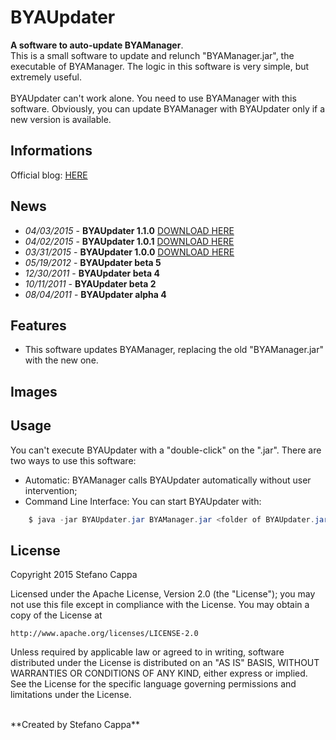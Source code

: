 # BYAUpdater

**A software to auto-update BYAManager**. <br>
This is a small software to update and relunch "BYAManager.jar", the executable of BYAManager. The logic in this software is very simple, but extremely useful.
<br><br>
BYAUpdater can't work alone. You need to use BYAManager with this software. Obviously, you can update BYAManager with BYAUpdater only if a new version is available.


## Informations
Official blog: [HERE](http://ks89-jailbreak.blogspot.it/)

## News
- *04/03/2015* - **BYAUpdater 1.1.0** [DOWNLOAD HERE](https://github.com/Ks89/BYAUpdater/releases/tag/v.1.1.0)
- *04/02/2015* - **BYAUpdater 1.0.1** [DOWNLOAD HERE](https://github.com/Ks89/BYAUpdater/releases/tag/v.1.0.1)
- *03/31/2015* - **BYAUpdater 1.0.0** [DOWNLOAD HERE](https://github.com/Ks89/BYAUpdater/releases/tag/v.1.0.0)
- *05/19/2012* - **BYAUpdater beta 5**
- *12/30/2011* - **BYAUpdater beta 4**
- *10/11/2011* - **BYAUpdater beta 2**
- *08/04/2011* - **BYAUpdater alpha 4**

## Features
- This software updates BYAManager, replacing the old "BYAManager.jar" with the new one.

## Images

####

## Usage
You can't execute BYAUpdater with a "double-click" on the ".jar". 
There are two ways to use this software:
- Automatic: BYAManager calls BYAUpdater automatically without user intervention;
- Command Line Interface: You can start BYAUpdater with: 
```java
    $ java -jar BYAUpdater.jar BYAManager.jar <folder of BYAUpdater.jar>
```


## License

Copyright 2015 Stefano Cappa

Licensed under the Apache License, Version 2.0 (the "License");
you may not use this file except in compliance with the License.
You may obtain a copy of the License at

    http://www.apache.org/licenses/LICENSE-2.0

Unless required by applicable law or agreed to in writing, software
distributed under the License is distributed on an "AS IS" BASIS,
WITHOUT WARRANTIES OR CONDITIONS OF ANY KIND, either express or implied.
See the License for the specific language governing permissions and
limitations under the License.

<br/>
**Created by Stefano Cappa**
